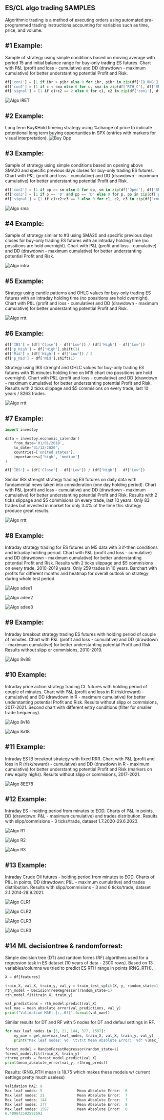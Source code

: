 ## ES/CL algo trading SAMPLES
Algorithmic trading is a method of executing orders using automated pre-programmed trading instructions accounting for variables such as time, price, and volume.

## #1 Example:
Sample of strategy using simple conditions based on moving average with period 15 and initial balance range for buy-only trading ES futures. Chart with P&L (profit and loss - cumulative) and DD (drawdown - maximum cumulative) for better understanting potential Profit and Risk.
```python
df['con1'] = [1 if ibr > pibr else 0 for ibr, pibr in zip(df['IB_RNG'], df['pIB_RNG'])]
df['con2'] = [1 if c < sma else 0 for c, sma in zip(df['RTH_C'], df['SMA'])]
df['signal'] = [1 if c1+c2 == 2 else 0 for c1, c2 in zip(df['con1'], df['con2'])]
```
![Algo IRET](https://github.com/vldmrmrv/ES-algorithmic-trading-strategy/blob/main/ALGO_iret_SAMPLE.png)

## #2 Example:
Long term Buy&Hold timeing strategy using %change of price to indicate potentional long term buying opportunities in SPX (entries with markers for visual interpretation). 
![Buy Opp](https://github.com/vldmrmrv/ES-algorithmic-trading-strategy/blob/main/buying%20opportunities.png)

## #3 Example:
Sample of strategy using simple conditions based on opening above SMA20 and specific previous days closes for buy-only trading ES futures. Chart with P&L (profit and loss - cumulative) and DD (drawdown - maximum cumulative) for better understanting potential Profit and Risk.
```python
df['con2'] = [1 if op >= sm else 0 for op, sm in zip(df['Open'], df['SMA'])]
df['con3'] = [1 if p == 'D' and pp == 'D' else 0 for p, pp in zip(df['p_UD'], df['pp_UD'])]
df['signal'] = [1 if c1+c2+c3 == 3 else 0 for c1, c2, c3 in zip(df['con1'], df['con2'], df['con3'])]
```
![Algo sma](https://github.com/vldmrmrv/ES-algorithmic-trading-strategy/blob/main/ALGO_sma20_pD_ppD_SAMPLE.png)

## #4 Example:
Sample of strategy similar to #3 using SMA20 and specific previous days closes for buy-only trading ES futures with an intraday holding time (no possitions are hold overnight). Chart with P&L (profit and loss - cumulative) and DD (drawdown - maximum cumulative) for better understanting potential Profit and Risk.

![Algo intra](https://github.com/vldmrmrv/ES-algorithmic-trading-strategy/blob/main/ALGO_intra_SAMPLE.png)

## #5 Example:
Strategy using candle patterns and OHLC values for buy-only trading ES futures with an intraday holding time (no possitions are hold overnight). Chart with P&L (profit and loss - cumulative) and DD (drawdown - maximum cumulative) for better understanting potential Profit and Risk.

![Algo rrtt](https://github.com/vldmrmrv/ES-algorithmic-trading-strategy/blob/main/ALGO_rrtt.png)

## #6 Example:
```python
df['IBS'] = (df['Close'] - df['Low']) / (df['High'] - df['Low'])
df['p_High'] = df['High'].shift(1)
df['Mid'] = (df['High'] + df['Low']) / 2
df['p_Mid'] = df['Mid'].shift(1)
```
Strategy using IBS strenght and OHLC values for buy-only trading ES futures with 15 minutes holding time on M15 chart (no possitions are hold overnight). Chart with P&L (profit and loss - cumulative) and DD (drawdown - maximum cumulative) for better understanting potential Profit and Risk. Results with 2 ticks slippage and $5 commisions on every trade, last 10 years / 8263 trades.

![Algo rrtt](https://github.com/vldmrmrv/ES-algorithmic-trading-strategy/blob/main/ALGO_IBS_M15.png)

## #7 Example:
```python
import investpy

data = investpy.economic_calendar(
    from_date='01/01/2010',
    to_date='31/12/2020',
    countries=['united states'],
    importances=['high', 'medium']
)

df['IBS'] = (df['Close'] - df['Low']) / (df['High'] - df['Low'])
```
Similar IBS strenght strategy trading ES futures on daily data with fundamental news taken into consideration (one day holding period). Chart with P&L (profit and loss - cumulative) and DD (drawdown - maximum cumulative) for better understanting potential Profit and Risk. Results with 2 ticks slippage and $5 commisions on every trade, last 10 years. Only 83 trades but invested in market for only 3.4% of the time this strategy produce great results.

![Algo rrtt](https://github.com/vldmrmrv/ES-algorithmic-trading-strategy/blob/main/ALGO_IBS_daily.png)

## #8 Example:
Intraday strategy trading for ES futures on M5 data with 3 if-then conditions and intraday holding period. Chart with P&L (profit and loss - cumulative) and DD (drawdown - maximum cumulative) for better understanting potential Profit and Risk. Results with 2 ticks slippage and $5 commisions on every trade, 2010-2019 years. Only 259 trades in 10 years. Barchart with profits for different months and heatmap for overall outlook on strategy during whole test period.

![Algo adee1](https://github.com/vldmrmrv/ES-algorithmic-trading-strategy/blob/main/ALGO_M5_buyside/ALGO_ADEE_m5_intraday(259).png)

![Algo adee2](https://github.com/vldmrmrv/ES-algorithmic-trading-strategy/blob/main/ALGO_M5_buyside/ALGO_ADEE_ruturn_months.png)

![Algo adee3](https://github.com/vldmrmrv/ES-algorithmic-trading-strategy/blob/main/ALGO_M5_buyside/ALGO_ADEE_YMheat.png)

## #9 Example:
Intraday breakout strategy trading ES futures with holding period of couple of minutes. Chart with P&L (profit and loss - cumulative) and DD (drawdown - maximum cumulative) for better understanting potential Profit and Risk. Results without slipp or commisions, 2010-2019. 

![Algo 8v88](https://github.com/vldmrmrv/ES-algorithmic-trading-strategy/blob/main/ALGO_8Av88A.png)

## #10 Example:
Intraday price action strategy trading CL futures with holding period of couple of minutes. Chart with P&L (profit and loss in R (risk/reward) - cumulative) and DD (drawdown in R - maximum cumulative) for better understanting potential Profit and Risk. Results without slipp or commisions, 2017-2021. Second chart with different entry conditions (filter for smaller trade frequency).

![Algo 8v18](https://github.com/vldmrmrv/ES-algorithmic-trading-strategy/blob/main/ALGO_CL_n21_1h.png)

![Algo 8a18](https://github.com/vldmrmrv/ES-CL-algorithmic-trading-strategy/blob/main/ALGO_CL_n21_12a4B.png)

## #11 Example:
Intraday ES IB breakout strategy with fixed RRR. Chart with P&L (profit and loss in R (risk/reward) - cumulative) and DD (drawdown in R - maximum cumulative) for better understanting potential Profit and Risk (markers on new equity highs). Results without slipp or commisions, 2017-2021.

![Algo 8EE78](https://github.com/vldmrmrv/ES-CL-algorithmic-trading-strategy/blob/main/ALGO_ES_IRB_a44.png)

## #12 Example:
Intraday ES - holding period from minutes to EOD. Charts of P&L in points, DD (drawdown: P&L - maximum cumulative) and trades distribution. Results with slipp/commisions - 3 ticks/trade, dataset 1.7.2020-29.6.2023.

![Algo R1](https://github.com/vldmrmrv/ES-CL-algo-ML-trading/blob/main/A_RL_F1.png)

![Algo R2](https://github.com/vldmrmrv/ES-CL-algo-ML-trading/blob/main/A_RL_F2.png)

![Algo R3](https://github.com/vldmrmrv/ES-CL-algo-ML-trading/blob/main/A_RL_F3.png)

## #13 Example:
Intraday Crude Oil futures - holding period from minutes to EOD. Charts of P&L in points, DD (drawdown: P&L - maximum cumulative) and trades distribution. Results with slipp/commisions - 3 and 6 ticks/trade, dataset 2.1.2014-28.9.2021.

![Algo CLR1](https://github.com/vldmrmrv/ES-CL-algo-trading/blob/main/Crude/A_L_2_3tk6tk.png)

![Algo CLR2](https://github.com/vldmrmrv/ES-CL-algo-trading/blob/main/Crude/A_L_2_DD3DD6.png)

![Algo CLR3](https://github.com/vldmrmrv/ES-CL-algo-trading/blob/main/Crude/A_L_2_3tk.png)

![Algo CLR3](https://github.com/vldmrmrv/ES-CL-algo-trading/blob/main/Crude/A_L_2_6tk.png)

## #14 ML decisiontree & randomforrest:

Simple decision tree (DT) and random forres (RF) algorithms used for a regression task in ES dataset (10 years of data - 2300 rows). Based on 13 variables/columns we tried to predict ES RTH range in points (RNG_RTH).

```python
X = df[features]

train_X, val_X, train_y, val_y = train_test_split(X, y, random_state=1)
rth_model = DecisionTreeRegressor(random_state=1)
rth_model.fit(train_X, train_y)

val_predictions = rth_model.predict(val_X)
val_mae = mean_absolute_error(val_predictions, val_y)
print("Validation MAE: {:,.0f}".format(val_mae))
```

Similar results for DT and RF with 5 nodes for DT and defaul settings in RF.


```python
for max_leaf_nodes in [5, 21, 144, 377, 1597]:
    my_mae = get_mae(max_leaf_nodes, train_X, val_X, train_y, val_y)
    print("Max leaf nodes: %d  \t\t\t Mean Absolute Error:  %d" %(max_leaf_nodes, my_mae))

forest_model = RandomForestRegressor(random_state=1)
forest_model.fit(train_X, train_y)
rthrng_preds = forest_model.predict(val_X)
print(mean_absolute_error(val_y, rthrng_preds))
```

Results: (RNG_RTH mean is 18.75 which makes these models w/ current settings pretty much useless)

```python
Validation MAE: 9
Max leaf nodes: 5  			     Mean Absolute Error:  6
Max leaf nodes: 21  			 Mean Absolute Error:  7
Max leaf nodes: 144  			 Mean Absolute Error:  7
Max leaf nodes: 377  			 Mean Absolute Error:  8
Max leaf nodes: 1597  			 Mean Absolute Error:  8
6.409842592592593
```
